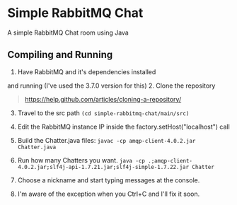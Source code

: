 # Simple RabbitMQ Chat
A simple RabbitMQ Chat room using Java

## Compiling and Running

1. Have RabbitMQ and it's dependencies installed

 and running (I've used the 3.7.0 version for this)
2. Clone the repository

   > https://help.github.com/articles/cloning-a-repository/
3. Travel to the src path `(cd simple-rabbitmq-chat/main/src)`
4. Edit the RabbitMQ instance IP inside the factory.setHost("localhost") call
5. Build the Chatter.java files:
```javac -cp amqp-client-4.0.2.jar Chatter.java```
6. Run how many Chatters you want.
```java -cp .;amqp-client-4.0.2.jar;slf4j-api-1.7.21.jar;slf4j-simple-1.7.22.jar Chatter```


7. Choose a nickname and start typing messages at the console.
8. I'm aware of the exception when you Ctrl+C and I'll fix it soon.
